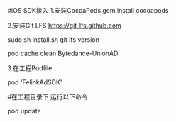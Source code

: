 #iOS SDK接入
1.安装CocoaPods
gem install cocoapods

2.安装Git LFS
https://git-lfs.github.com

sudo sh install.sh
git lfs version

pod cache clean Bytedance-UnionAD

3.在工程Podfile

pod 'FelinkAdSDK' 

#在工程目录下 运行以下命令

pod update
